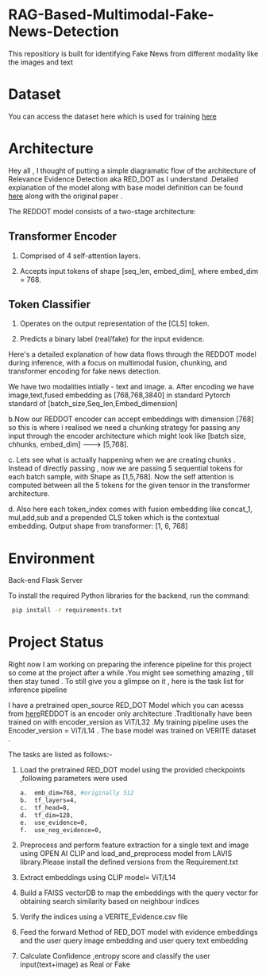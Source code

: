 # RAG-Based-Multimodal-Fake-News-Detection
This repositiory is built for identifying Fake News from different modality like the images and text 
# Dataset
You can access the dataset here which is used for training [here](https://github.com/stevejpapad/image-text-verification/tree/master/VERITE)

# Architecture 
Hey all , I thought of putting a simple diagramatic flow of the architecture of Relevance Evidence Detection aka RED_DOT as I understand .Detailed explanation of the model along with base model definition can be found [here](https://github.com/stevejpapad/relevant-evidence-detection) along with the original paper .

The REDDOT model consists of a two-stage architecture:

## Transformer Encoder

1. Comprised of 4 self-attention layers.

2. Accepts input tokens of shape [seq_len, embed_dim], where embed_dim = 768.

## Token Classifier

1. Operates on the output representation of the [CLS] token.

2. Predicts a binary label (real/fake) for the input evidence.


Here's a detailed explanation of how data flows through the REDDOT model during inference, with a focus on multimodal fusion, chunking, and transformer encoding for fake news detection.

We have two modalities intially - text and image.
a. After encoding we have image,text,fused embedding as [768,768,3840] in standard Pytorch standard of [batch_size,Seq_len,Embed_dimension]

b.Now our REDDOT encoder can accept embeddings with dimension [768] so this is where i realised we  need a chunking strategy for passing any input through the encoder architecture which might look like [batch size, chhunks, embed_dim] ---> [5,768].

c. Lets see what is actually happening when we are creating chunks . Instead of directly passing , now we are passing 5 sequential tokens for each batch sample, with Shape as [1,5,768]. Now the self attention is computed between all the 5 tokens for the given tensor in the transformer architecture.

d. Also here each token_index comes with fusion embedding like concat_1, mul,add,sub and a prepended CLS token which is the contextual embedding. Output shape from transformer: [1, 6, 768]


# Environment 

Back-end Flask Server


To install the required Python libraries for the backend, run the command:
```bash 
 pip install -r requirements.txt
```
# Project Status
Right now I am working on preparing the inference pipeline for this project so come at the project after a while  .You might see something amazing , till then stay tuned .
To still give you a glimpse on it , here is the task list for inference pipeline

I have a pretrained open_source RED_DOT Model which you can acesss from [here](https://github.com/aditisingh2912/RAG-Based-Multimodal-Fake-News-Detection-/blob/main/Training%20Pipeline/models%20(1).py)REDDOT is an encoder only architecture .Traditionally have been trained on with encoder_version as ViT/L32 .My training pipeline uses the  Encoder_version = ViT/L14 . The base model was trained on VERITE dataset . 

The tasks are listed as follows:-
1. Load the pretrained RED_DOT model  using the provided checkpoints ,following parameters were used
   ```bash
   a.  emb_dim=768, #originally 512
   b.  tf_layers=4, 
   c.  tf_head=8,
   d.  tf_dim=128,
   e.  use_evidence=0,
   f.  use_neg_evidence=0,
   ```
2. Preprocess and perform feature extraction for a single text and image using OPEN AI CLIP  and load_and_preprocess model from LAVIS library.Please install the defined versions from the Requirement.txt
   
3. Extract embeddings using CLIP model= ViT/L14
4. Build a FAISS vectorDB to map the embeddings with the query vector for obtaining search similarity based on neighbour indices
5. Verify the indices using a VERITE_Evidence.csv file
6. Feed the forward Method of RED_DOT model with evidence embeddings and the user query image embedding and user query text embedding
7. Calculate Confidence ,entropy score and classify the user input(text+image) as Real or Fake


